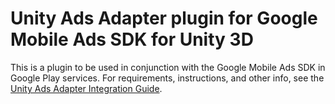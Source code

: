 # Unity Ads Adapter plugin for Google Mobile Ads SDK for Unity 3D

This is a plugin to be used in conjunction with the Google Mobile Ads SDK in
Google Play services. For requirements, instructions, and other info, see the
[Unity Ads Adapter Integration Guide](https://developers.google.com/admob/unity/mediation/unity).
